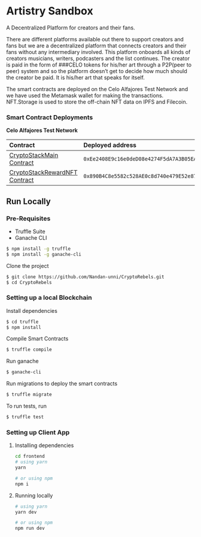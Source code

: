 # Artistry Sandbox
A Decentralized Platform for creators and their fans.

There are different platforms available out there to support creators and fans but we are a decentralized platform that connects creators and their fans without any intermediary involved. This platform onboards all kinds of creators musicians, writers, podcasters and the list continues. The creator is paid in the form of ###CELO tokens for his/her art through a P2P(peer to peer) system and so the platform doesn’t get to decide how much should the creator be paid. It is his/her art that speaks for itself.  


The smart contracts are deployed on the Celo Alfajores Test Network and we have used the Metamask wallet for making the transactions. NFT.Storage is used to store the off-chain NFT data on IPFS and Filecoin.

### Smart Contract Deployments

**Celo Alfajores Test Network**

| Contract                                                                                                                                       | Deployed address                             |
| :--------------------------------------------------------------------------------------------------------------------------------------------- | :------------------------------------------- |
| [CryptoStackMain Contract](https://alfajores-blockscout.celo-testnet.org/address/0xEe2408E9c16e0deD08e4274F5dA7A3B05EAC380d/transactions)      | `0xEe2408E9c16e0deD08e4274F5dA7A3B05EAC380d` |
| [CryptoStackRewardNFT Contract](https://alfajores-blockscout.celo-testnet.org/address/0x890B4C8e5582c528AE0c8d740e479E52e871a4a6/transactions) | `0x890B4C8e5582c528AE0c8d740e479E52e871a4a6` |

## Run Locally

### Pre-Requisites

- Truffle Suite
- Ganache CLI

```sh
$ npm install -g truffle
$ npm install -g ganache-cli
```

Clone the project

```sh
$ git clone https://github.com/Nandan-unni/CryptoRebels.git
$ cd CryptoRebels
```

### Setting up a local Blockchain

Install dependencies

```sh
$ cd truffle
$ npm install
```

Compile Smart Contracts

```sh
$ truffle compile
```

Run ganache

```sh
$ ganache-cli
```

Run migrations to deploy the smart contracts

```sh
$ truffle migrate
```

To run tests, run

```sh
$ truffle test
```

### Setting up Client App

1. Installing dependencies

   ```sh
   cd frontend
   # using yarn
   yarn

   # or using npm
   npm i
   ```

2. Running locally

   ```sh
   # using yarn
   yarn dev

   # or using npm
   npm run dev
   ```
